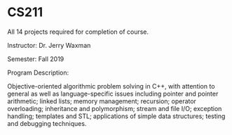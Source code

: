 # CS211

All 14 projects required for completion of course. 

Instructor: Dr. Jerry Waxman

Semester: Fall 2019

Program Description: 

Objective-oriented algorithmic problem solving in C++, with attention to general as well as language-specific issues including pointer and pointer arithmetic; linked lists; memory management; recursion; operator overloading; inheritance and polymorphism; stream and file I/O; exception handling; templates and STL; applications of simple data structures; testing and debugging techniques.
